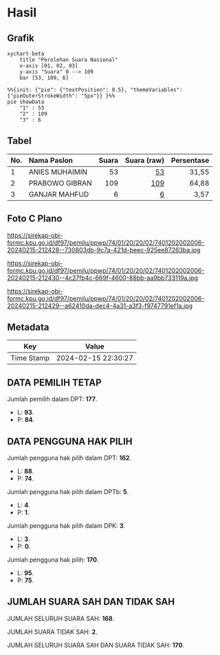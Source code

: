 # Hasil

## Grafik

```mermaid
xychart-beta
    title "Perolehan Suara Nasional"
    x-axis [01, 02, 03]
    y-axis "Suara" 0 --> 109
    bar [53, 109, 6]
```

```mermaid
%%{init: {"pie": {"textPosition": 0.5}, "themeVariables": {"pieOuterStrokeWidth": "5px"}} }%%
pie showData
    "1" : 53
    "2" : 109
    "3" : 6
```

## Tabel

| No. | Nama Paslon    | Suara | Suara (raw) | Persentase |
|:--- |:-------------- | -----:| -----------:| ----------:|
| 1   | ANIES MUHAIMIN | 53    | [53][p-1]   | 31,55      |
| 2   | PRABOWO GIBRAN | 109   | [109][p-2]  | 64,88      |
| 3   | GANJAR MAHFUD  | 6     | [6][p-3]    | 3,57       |


[p-1]: https://github.com/gigit-pemilu/pemilu-2024/blob/main/pilpres/hitung-suara/sub/74-sulawesi-tenggara/sub/01-kolaka/sub/20-samaturu/sub/2002-konaweha/sub/006-tps/sub/paslon-1.txt
[p-2]: https://github.com/gigit-pemilu/pemilu-2024/blob/main/pilpres/hitung-suara/sub/74-sulawesi-tenggara/sub/01-kolaka/sub/20-samaturu/sub/2002-konaweha/sub/006-tps/sub/paslon-2.txt
[p-3]: https://github.com/gigit-pemilu/pemilu-2024/blob/main/pilpres/hitung-suara/sub/74-sulawesi-tenggara/sub/01-kolaka/sub/20-samaturu/sub/2002-konaweha/sub/006-tps/sub/paslon-3.txt

## Foto C Plano

https://sirekap-obj-formc.kpu.go.id/df97/pemilu/ppwp/74/01/20/20/02/7401202002006-20240215-212428--730803db-9c7a-421d-beec-925ee87263ba.jpg

https://sirekap-obj-formc.kpu.go.id/df97/pemilu/ppwp/74/01/20/20/02/7401202002006-20240215-212430--4c27fb4c-669f-4600-88bb-aa9bb733119a.jpg

https://sirekap-obj-formc.kpu.go.id/df97/pemilu/ppwp/74/01/20/20/02/7401202002006-20240215-212429--a62410da-dec4-4a31-a3f3-f9747791ef1a.jpg


## Metadata

| Key        | Value               |
| ---------- | ------------------- |
| Time Stamp | 2024-02-15 22:30:27 |


## DATA PEMILIH TETAP

Jumlah pemilih dalam DPT: **177**.
 * L: **93**.
 * P: **84**.

## DATA PENGGUNA HAK PILIH

Jumlah pengguna hak pilih dalam DPT: **162**.
 * L: **88**.
 * P: **74**.

Jumlah pengguna hak pilih dalam DPTb: **5**.
 * L: **4**.
 * P: **1**.

Jumlah pengguna hak pilih dalam DPK: **3**.
 * L: **3**.
 * P: **0**.

Jumlah pengguna hak pilih: **170**.
 * L: **95**.
 * P: **75**.

## JUMLAH SUARA SAH DAN TIDAK SAH

JUMLAH SELURUH SUARA SAH: **168**.

JUMLAH SUARA TIDAK SAH: **2**.

JUMLAH SELURUH SUARA SAH DAN SUARA TIDAK SAH: **170**.


